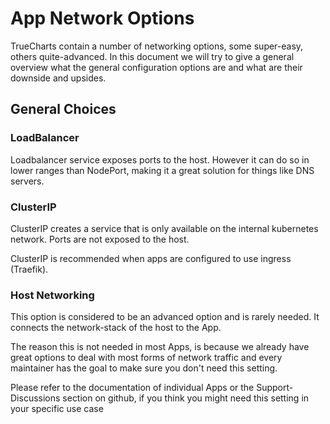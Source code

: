 # App Network Options

TrueCharts contain a number of networking options, some super-easy, others quite-advanced. In this document we will try to give a general overview what the general configuration options are and what are their downside and upsides.

## General Choices

### LoadBalancer

Loadbalancer service exposes ports to the host. However it can do so in lower ranges than NodePort, making it a great solution for things like DNS servers.

### ClusterIP

ClusterIP creates a service that is only available on the internal kubernetes network. Ports are not exposed to the host.

ClusterIP is recommended when apps are configured to use ingress (Traefik).

### Host Networking

This option is considered to be an advanced option and is rarely needed. It connects the network-stack of the host to the App.

The reason this is not needed in most Apps, is because we already have great options to deal with most forms of network traffic and every maintainer has the goal to make sure you don't need this setting.

Please refer to the documentation of individual Apps or the Support-Discussions section on github, if you think you might need this setting in your specific use case

